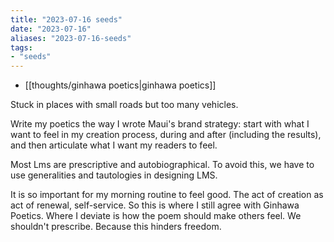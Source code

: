 ```yaml
---
title: "2023-07-16 seeds"
date: "2023-07-16"
aliases: "2023-07-16-seeds"
tags:
- "seeds"
---
```


- [[thoughts/ginhawa poetics|ginhawa poetics]]

Stuck in places with small roads but too many vehicles.

Write my poetics the way I wrote Maui's brand strategy: start with what I want to feel in my creation process, during and after (including the results), and then articulate what I want my readers to feel.

Most Lms are prescriptive and autobiographical. To avoid this, we have to use generalities and tautologies in designing LMS.

It is so important for my morning routine to feel good. The act of creation as act of renewal, self-service. So this is where I still agree with Ginhawa Poetics. Where I deviate is how the poem should make others feel. We shouldn't prescribe. Because this hinders freedom.